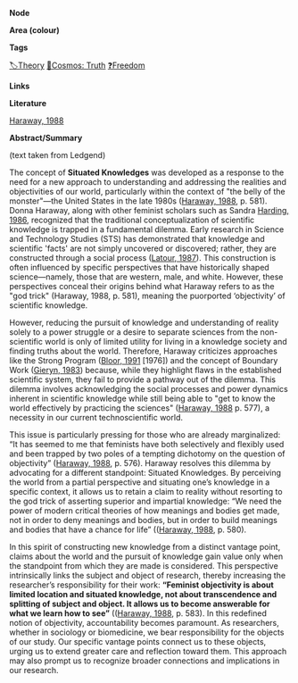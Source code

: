 **Node**

**Area (colour)**

**Tags**

[🏷️Theory](https://lean-sphynx-49b.notion.site/Theory-8b50544e2f09474c93709d9f853e692f?pvs=21) [🌌Cosmos: Truth](https://lean-sphynx-49b.notion.site/Cosmos-Truth-af34d1903e934f1b989baa138fdfecc6?pvs=21) [❓Freedom](https://lean-sphynx-49b.notion.site/Freedom-11587210186680bc90dfc92c64aa96cf?pvs=21)

**Links**

  

**Literature**

[Haraway, 1988](https://lean-sphynx-49b.notion.site/Haraway-1988-bc4549584d3f4daa8117480681e655b8?pvs=21)

**Abstract/Summary**

(text taken from Ledgend)

The concept of **Situated Knowledges** was developed as a response to the need for a new approach to understanding and addressing the realities and objectivities of our world, particularly within the context of "the belly of the monster"—the United States in the late 1980s ([Haraway, 1988](https://lean-sphynx-49b.notion.site/Haraway-1988-bc4549584d3f4daa8117480681e655b8?pvs=21), p. 581). Donna Haraway, along with other feminist scholars such as Sandra [Harding, 1986](https://lean-sphynx-49b.notion.site/Harding-1986-8ee8b4014e0044b78f31049e1f329152?pvs=21), recognized that the traditional conceptualization of scientific knowledge is trapped in a fundamental dilemma. Early research in Science and Technology Studies (STS) has demonstrated that knowledge and scientific 'facts' are not simply uncovered or discovered; rather, they are constructed through a social process ([Latour, 1987](https://lean-sphynx-49b.notion.site/Latour-1987-da8a1206342844669b30bf87a3ac0267?pvs=21)). This construction is often influenced by specific perspectives that have historically shaped science—namely, those that are western, male, and white. However, these perspectives conceal their origins behind what Haraway refers to as the "god trick" (Haraway, 1988, p. 581), meaning the puorported ‘objectivity’ of scientific knowledge.

However, reducing the pursuit of knowledge and understanding of reality solely to a power struggle or a desire to separate sciences from the non-scientific world is only of limited utility for living in a knowledge society and finding truths about the world. Therefore, Haraway criticizes approaches like the Strong Program ([Bloor, 1991](https://lean-sphynx-49b.notion.site/Bloor-1991-0f5fa5ce0df14433b3aba222b65ba3b9?pvs=21) [1976]) and the concept of Boundary Work ([Gieryn, 1983](https://lean-sphynx-49b.notion.site/Gieryn-1983-7b14f244c0a046a2aa8046e139fd20d0?pvs=21)) because, while they highlight flaws in the established scientific system, they fail to provide a pathway out of the dilemma. This dilemma involves acknowledging the social processes and power dynamics inherent in scientific knowledge while still being able to "get to know the world effectively by practicing the sciences" ([Haraway, 1988](https://lean-sphynx-49b.notion.site/Haraway-1988-bc4549584d3f4daa8117480681e655b8?pvs=21) p. 577), a necessity in our current technoscientific world.

This issue is particularly pressing for those who are already marginalized: “It has seemed to me that feminists have both selectively and flexibly used and been trapped by two poles of a tempting dichotomy on the question of objectivity” ([Haraway, 1988](https://lean-sphynx-49b.notion.site/Haraway-1988-bc4549584d3f4daa8117480681e655b8?pvs=21), p. 576). Haraway resolves this dilemma by advocating for a different standpoint: Situated Knowledges. By perceiving the world from a partial perspective and situating one’s knowledge in a specific context, it allows us to retain a claim to reality without resorting to the god trick of asserting superior and impartial knowledge: “We need the power of modern critical theories of how meanings and bodies get made, not in order to deny meanings and bodies, but in order to build meanings and bodies that have a chance for life” (([Haraway, 1988](https://lean-sphynx-49b.notion.site/Haraway-1988-bc4549584d3f4daa8117480681e655b8?pvs=21), p. 580).

In this spirit of constructing new knowledge from a distinct vantage point, claims about the world and the pursuit of knowledge gain value only when the standpoint from which they are made is considered. This perspective intrinsically links the subject and object of research, thereby increasing the researcher’s responsibility for their work: **“Feminist objectivity is about limited location and situated knowledge, not about transcendence and splitting of subject and object. It allows us to become answerable for what we learn how to see”** (([Haraway, 1988](https://lean-sphynx-49b.notion.site/Haraway-1988-bc4549584d3f4daa8117480681e655b8?pvs=21), p. 583). In this redefined notion of objectivity, accountability becomes paramount. As researchers, whether in sociology or biomedicine, we bear responsibility for the objects of our study. Our specific vantage points connect us to these objects, urging us to extend greater care and reflection toward them. This approach may also prompt us to recognize broader connections and implications in our research.